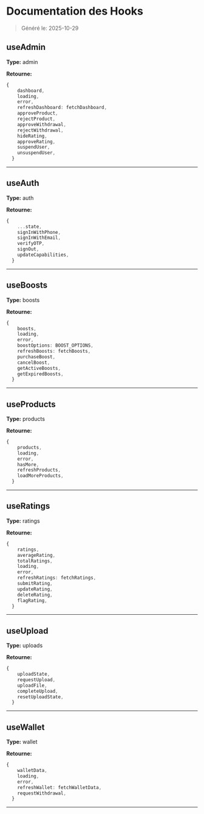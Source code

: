 # Documentation des Hooks

> Généré le: 2025-10-29

## useAdmin

**Type:** admin

**Retourne:**

```typescript
{
    dashboard,
    loading,
    error,
    refreshDashboard: fetchDashboard,
    approveProduct,
    rejectProduct,
    approveWithdrawal,
    rejectWithdrawal,
    hideRating,
    approveRating,
    suspendUser,
    unsuspendUser,
  }
```

---

## useAuth

**Type:** auth

**Retourne:**

```typescript
{
    ...state,
    signInWithPhone,
    signInWithEmail,
    verifyOTP,
    signOut,
    updateCapabilities,
  }
```

---

## useBoosts

**Type:** boosts

**Retourne:**

```typescript
{
    boosts,
    loading,
    error,
    boostOptions: BOOST_OPTIONS,
    refreshBoosts: fetchBoosts,
    purchaseBoost,
    cancelBoost,
    getActiveBoosts,
    getExpiredBoosts,
  }
```

---

## useProducts

**Type:** products

**Retourne:**

```typescript
{
    products,
    loading,
    error,
    hasMore,
    refreshProducts,
    loadMoreProducts,
  }
```

---

## useRatings

**Type:** ratings

**Retourne:**

```typescript
{
    ratings,
    averageRating,
    totalRatings,
    loading,
    error,
    refreshRatings: fetchRatings,
    submitRating,
    updateRating,
    deleteRating,
    flagRating,
  }
```

---

## useUpload

**Type:** uploads

**Retourne:**

```typescript
{
    uploadState,
    requestUpload,
    uploadFile,
    completeUpload,
    resetUploadState,
  }
```

---

## useWallet

**Type:** wallet

**Retourne:**

```typescript
{
    walletData,
    loading,
    error,
    refreshWallet: fetchWalletData,
    requestWithdrawal,
  }
```

---

